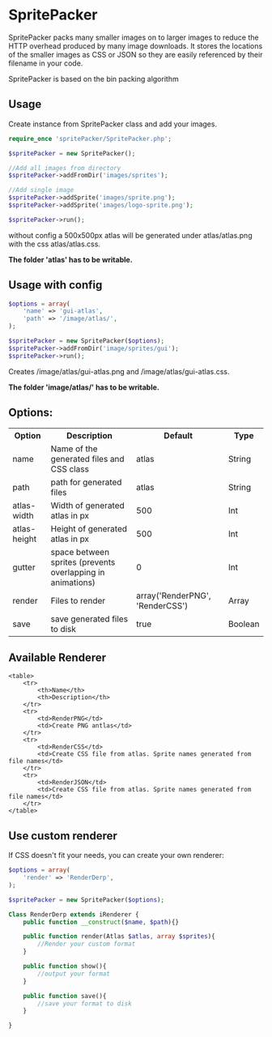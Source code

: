 SpritePacker
================================

SpritePacker packs many smaller images on to larger images to reduce the HTTP overhead produced by many image downloads.
It stores the locations of the smaller images as CSS or JSON so they are easily referenced by their filename in
your code.

SpritePacker is based on the bin packing algorithm

Usage
-------------------------
Create instance from SpritePacker class and add your images.

```php
require_once 'spritePacker/SpritePacker.php';

$spritePacker = new SpritePacker();

//Add all images from directory
$spritePacker->addFromDir('images/sprites');

//Add single image
$spritePacker->addSprite('images/sprite.png');
$spritePacker->addSprite('images/logo-sprite.png');

$spritePacker->run();
```

without config a 500x500px atlas will be generated under atlas/atlas.png with the css atlas/atlas.css.

**The folder 'atlas' has to be writable.**

Usage with config
-------------------------

```php
$options = array(
    'name' => 'gui-atlas',
    'path' => '/image/atlas/',
);

$spritePacker = new SpritePacker($options);
$spritePacker->addFromDir('image/sprites/gui');
$spritePacker->run();
```

Creates /image/atlas/gui-atlas.png and /image/atlas/gui-atlas.css.

**The folder 'image/atlas/' has to be writable.**

Options:
-------------------------

<table>
    <tr>
        <th>Option</th>
        <th>Description</th>
        <th>Default</th>
        <th>Type</th>
    </tr>
    <tr>
        <td>name</td>
        <td>Name of the generated files and CSS class</td>
        <td>atlas</td>
        <td>String</td>
    </tr>
    <tr>
        <td>path</td>
        <td>path for generated files</td>
        <td>atlas</td>
        <td>String</td>
    </tr>
    <tr>
        <td>atlas-width</td>
        <td>Width of generated atlas in px</td>
        <td>500</td>
        <td>Int</td>
    </tr>
    <tr>
        <td>atlas-height</td>
        <td>Height of generated atlas in px</td>
        <td>500</td>
        <td>Int</td>
    </tr>
    <tr>
        <td>gutter</td>
        <td>space between sprites (prevents overlapping in animations)</td>
        <td>0</td>
        <td>Int</td>
    </tr>
    <tr>
        <td>render</td>
        <td>Files to render</td>
        <td>array('RenderPNG', 'RenderCSS')</td>
        <td>Array</td>
    </tr>
    <tr>
        <td>save</td>
        <td>save generated files to disk</td>
        <td>true</td>
        <td>Boolean</td>
    </tr>
</table>

Available Renderer
-------------------------
    <table>
        <tr>
            <th>Name</th>
            <th>Description</th>
        </tr>
        <tr>
            <td>RenderPNG</td>
            <td>Create PNG antlas</td>
        </tr>
        <tr>
            <td>RenderCSS</td>
            <td>Create CSS file from atlas. Sprite names generated from file names</td>
        </tr>
        <tr>
            <td>RenderJSON</td>
            <td>Create CSS file from atlas. Sprite names generated from file names</td>
        </tr>
    </table>

Use custom renderer
-------------------------

If CSS doesn't fit your needs, you can create your own renderer:

```php
$options = array(
    'render' => 'RenderDerp',
);

$spritePacker = new SpritePacker($options);

Class RenderDerp extends iRenderer {
    public function __construct($name, $path){}

    public function render(Atlas $atlas, array $sprites){
        //Render your custom format
    }

    public function show(){
        //output your format
    }

    public function save(){
        //save your format to disk
    }

}
```